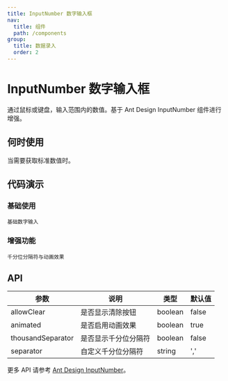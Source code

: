 ```yaml
---
title: InputNumber 数字输入框
nav:
  title: 组件
  path: /components
group:
  title: 数据录入
  order: 2
---
```


# InputNumber 数字输入框

通过鼠标或键盘，输入范围内的数值。基于 Ant Design InputNumber 组件进行增强。

## 何时使用

当需要获取标准数值时。

## 代码演示

### 基础使用

<code src="./demos/basic.tsx">基础数字输入</code>

### 增强功能

<code src="./demos/enhanced.tsx">千分位分隔符与动画效果</code>

## API

| 参数 | 说明 | 类型 | 默认值 |
| --- | --- | --- | --- |
| allowClear | 是否显示清除按钮 | boolean | false |
| animated | 是否启用动画效果 | boolean | true |
| thousandSeparator | 是否显示千分位分隔符 | boolean | false |
| separator | 自定义千分位分隔符 | string | ',' |

更多 API 请参考 [Ant Design InputNumber](https://ant.design/components/input-number-cn#api)。